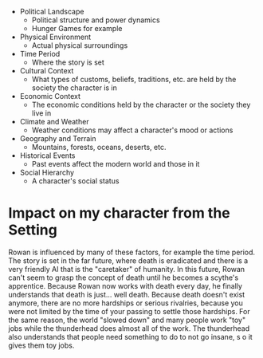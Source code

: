 - Political Landscape
	- Political structure and power dynamics
	- Hunger Games for example
- Physical Environment
	- Actual physical surroundings
- Time Period
	- Where the story is set
- Cultural Context
	- What types of customs, beliefs, traditions, etc. are held by the society the character is in
- Economic Context
	- The economic conditions held by the character or the society they live in
- Climate and Weather
	- Weather conditions may affect a character's mood or actions
- Geography and Terrain
	- Mountains, forests, oceans, deserts, etc.
- Historical Events
	- Past events affect the modern world and those in it
- Social Hierarchy
	- A character's social status

# Impact on my character from the Setting
Rowan is influenced by many of these factors, for example the time period. The story is set in the far future, where death is eradicated and there is a very friendly AI that is the "caretaker" of humanity. In this future, Rowan can't seem to grasp the concept of death until he becomes a scythe's apprentice. Because Rowan now works with death every day, he finally understands that death is just... well death. Because death doesn't exist anymore, there are no more hardships or serious rivalries, because you were not limited by the time of your passing to settle those hardships. For the same reason, the world "slowed down" and many people work "toy" jobs while the thunderhead does almost all of the work. The thunderhead also understands that people need something to do to not go insane, s
o it gives them toy jobs.
